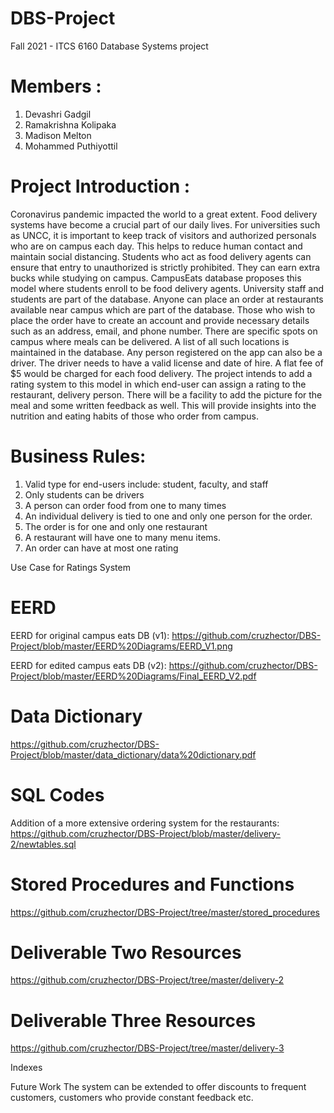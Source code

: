 # DBS-Project
Fall 2021 - ITCS 6160 Database Systems project
# Members :
1. Devashri Gadgil
2. Ramakrishna Kolipaka
3. Madison Melton
4. Mohammed Puthiyottil

# Project Introduction :
Coronavirus pandemic impacted the world to a great extent. Food delivery systems have become a crucial part of our daily lives. For universities such as UNCC, it is important to keep track of visitors and authorized personals who are on campus each day. This helps to reduce human contact and maintain social distancing. 	Students who act as food delivery agents can ensure that entry to unauthorized is strictly prohibited. They can earn extra bucks while studying on campus. CampusEats database proposes this model where students enroll to be food delivery agents. University staff and students are part of the database. Anyone can place an order at restaurants available near campus which are part of the database. Those who wish to place the order have to create an account and provide necessary details such as an address, email, and phone number. There are specific spots on campus where meals can be delivered. A list of all such locations is maintained in the database. Any person registered on the app can also be a driver. The driver needs to have a valid license and date of hire. A flat fee of $5 would be charged for each food delivery. 
The project intends to add a rating system to this model in which end-user can assign a rating to the restaurant, delivery person. There will be a facility to add the picture for the meal and some written feedback as well. This will provide insights into the nutrition and eating habits of those who order from campus. 

# Business Rules:
1. Valid type for end-users include: student, faculty, and staff
2. Only students can be drivers
3. A person can order food from one to many times
4. An individual delivery is tied to one and only one person for the order. 
5. The order is for one and only one restaurant
6. A restaurant will have one to many menu items.
7. An order can have at most one rating


Use Case for Ratings System

# EERD
EERD for original campus eats DB (v1):
https://github.com/cruzhector/DBS-Project/blob/master/EERD%20Diagrams/EERD_V1.png

EERD for edited campus eats DB (v2):
https://github.com/cruzhector/DBS-Project/blob/master/EERD%20Diagrams/Final_EERD_V2.pdf

# Data Dictionary
https://github.com/cruzhector/DBS-Project/blob/master/data_dictionary/data%20dictionary.pdf

# SQL Codes
Addition of a more extensive ordering system for the restaurants:
https://github.com/cruzhector/DBS-Project/blob/master/delivery-2/newtables.sql

# Stored Procedures and Functions
https://github.com/cruzhector/DBS-Project/tree/master/stored_procedures

# Deliverable Two Resources
https://github.com/cruzhector/DBS-Project/tree/master/delivery-2

# Deliverable Three Resources 
https://github.com/cruzhector/DBS-Project/tree/master/delivery-3

Indexes

Future Work
The system can be extended to offer discounts to frequent customers, customers who provide constant feedback etc. 



